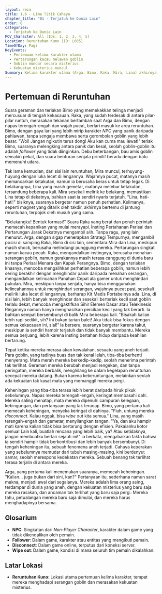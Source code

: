 ```yaml
---
layout: reza
title: 1.6 - Lima Titik Cahaya
chapter_title: "01 - Terjatuh ke Dunia Lain"
order: 6
categories:
  - Terjatuh ke Dunia Lain
POV_Character: All (IDs: 1, 2, 3, 4, 5)
Location: Reruntuhan Kuno (ID: L005)
TimeOfDay: Pagi
KeyEvents:
  - Pertemuan kelima karakter utama
  - Pertarungan kacau melawan goblin
  - Goblin mundur secara misterius
  - Kekuatan misterius muncul
Summary: Kelima karakter utama (Arga, Bimo, Raka, Mira, Lina) akhirnya bertemu di reruntuhan kuno dan menghadapi serangan goblin. Setelah pertarungan kacau, goblin mundur secara misterius, dan sebuah kekuatan tak terlihat berdenyut di antara mereka, menandai awal petualangan bersama.
---
```

# Pertemuan di Reruntuhan

Suara geraman dan teriakan Bimo yang memekakkan telinga menjadi mercusuar di tengah kekacauan. Raka, yang sudah terdesak di antara pilar-pilar runtuh, merasakan tekanan bertambah saat Arga dan Bimo, dengan napas terengah-engah dan wajah pucat, berlari masuk ke area reruntuhan. Bimo, dengan gaya lari yang lebih mirip karakter *NPC* yang panik daripada pahlawan, tanpa sengaja membawa serta gerombolan goblin yang lebih besar. "Woi! Jangan ngikutin terus dong! Aku kan cuma mau lewat!" teriak Bimo, suaranya melengking antara panik dan kesal, seolah goblin-goblin itu adalah *follower* yang tidak diinginkan. Debu beterbangan, bau amis goblin semakin pekat, dan suara benturan senjata primitif beradu dengan batu memenuhi udara.

Tak lama kemudian, dari sisi lain reruntuhan, Mira muncul, terhuyung-huyung dengan luka lecet di lengannya. Wajahnya pucat, matanya masih memancarkan ketakutan, namun ia berusaha keras untuk tetap tegak. Di belakangnya, Lina yang masih gemetar, matanya melebar ketakutan, tersandung beberapa kali. Mira sesekali melirik ke belakang, memastikan Lina tetap di dekatnya, bahkan saat ia sendiri nyaris terjatuh. "Lina, hati-hati!" bisiknya, suaranya bergetar namun penuh perhatian. Kelimanya, seperti magnet yang ditarik oleh takdir, akhirnya bertemu di jantung reruntuhan, terpojok oleh musuh yang sama.

"Belakangku! Bentuk formasi!" Suara Raka yang berat dan penuh perintah memecah kepanikan yang mulai merayapi. Insting Pertahanan Perisai dan Pertarungan Jarak Dekatnya mengambil alih. Tanpa ragu, yang lain menurut. Arga, dengan sigap menerapkan Strategi Tempurnya, mengambil posisi di samping Raka, Bimo di sisi lain, sementara Mira dan Lina, meskipun masih shock, berusaha melindungi punggung mereka. Pertarungan singkat namun kacau pecah. Raka, mengandalkan instingnya, berusaha menahan serangan goblin, namun gerakannya masih terasa canggung di dunia baru ini tanpa Perisai Menara dan Kapak Perangnya. Bimo, dengan teriakan khasnya, mencoba mengalihkan perhatian beberapa goblin, namun lebih sering berakhir dengan menghindar panik daripada menahan serangan, mengandalkan kelincahan Panahan Cepat ala gamer untuk menghindari pukulan. Mira, meskipun tanpa senjata, hanya bisa menggunakan kelincahannya untuk menghindari serangan, wajahnya pucat pasi, sesekali melirik luka lecet di lengannya, berharap Kit Medis Portabelnya ada. Lina, di sisi lain, lebih banyak menghindar dan sesekali berteriak kecil saat goblin terlalu dekat, mencoba mengaktifkan Sihir Elemen Dasar atau Telekinesis Ringannya namun hanya menghasilkan percikan kecil yang tak berarti. Ia bahkan sempat bersembunyi di balik Mira beberapa kali. "Bisakah kalian lebih rapi sedikit, sih? Ini bukan tarian balet! Aku tidak bisa fokus dengan semua kekacauan ini, sial!" ia berseru, suaranya bergetar karena takut, meskipun ia sendiri hampir terjatuh dan tidak banyak membantu. Mereka semua berjuang, lebih karena insting bertahan hidup daripada keahlian bertarung.

Tepat ketika mereka merasa akan kewalahan, sesuatu yang aneh terjadi. Para goblin, yang tadinya buas dan tak kenal lelah, tiba-tiba berhenti menyerang. Mata merah mereka berkedip-kedip, seolah menerima perintah tak terlihat. Geraman mereka berubah menjadi rengekan, dan tanpa peringatan, mereka berbalik, menghilang ke dalam kegelapan reruntuhan secepat mereka datang. Bukan karena keberuntungan, melainkan seolah ada kekuatan tak kasat mata yang memanggil mereka pergi.

Keheningan yang tiba-tiba terasa lebih berat daripada hiruk pikuk sebelumnya. Napas mereka terengah-engah, keringat membasahi dahi. Mereka saling menatap, mata mereka dipenuhi campuran kelegaan, kebingungan, dan pertanyaan yang tak terucap. Bimo, yang pertama kali memecah keheningan, menyeka keringat di dahinya. "Fiuh, untung mereka *disconnect*. Kalau nggak, bisa *wipe out* kita semua." Lina, yang masih terengah-engah dan gemetar, menyilangkan tangan. "Ya, dan aku hampir mati karena kalian tidak bisa bertarung dengan efisien. Pakaianku kotor semua! Lain kali, buatlah rencana yang lebih baik, ya? Atau setidaknya, jangan membuatku berlari sejauh ini!" ia berkata, mengabaikan fakta bahwa ia sendiri hampir tidak berkontribusi dan lebih banyak bersembunyi. Di tengah keheningan itu, sebuah fenomena aneh terjadi. Cahaya keperakan yang sebelumnya memudar dari tubuh masing-masing, kini berdenyut samar, seolah merespons kedekatan mereka. Sebuah benang tak terlihat terasa terjalin di antara mereka.

Arga, yang pertama kali menemukan suaranya, memecah keheningan. "Kalian... juga bukan dari sini, kan?" Pertanyaan itu, sederhana namun sarat makna, menjadi awal dari segalanya. Mereka adalah lima orang asing, terdampar di dunia yang aneh, dengan kekuatan misterius yang baru saja mereka rasakan, dan ancaman tak terlihat yang baru saja pergi. Mereka tahu, petualangan mereka baru saja dimulai, dan mereka harus menghadapinya bersama.

## Glosarium

*   **NPC**: Singkatan dari *Non-Player Character*, karakter dalam game yang tidak dikendalikan oleh pemain.
*   **Follower**: Dalam game, karakter atau entitas yang mengikuti pemain.
*   **Disconnect**: Dalam game online, terputus dari koneksi server.
*   **Wipe out**: Dalam game, kondisi di mana seluruh tim pemain dikalahkan.

## Latar Lokasi

*   **Reruntuhan Kuno**: Lokasi utama pertemuan kelima karakter, tempat mereka menghadapi serangan goblin dan merasakan kekuatan misterius.
